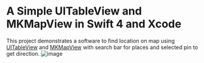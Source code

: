 # A Simple UITableView and MKMapView in Swift 4 and Xcode
This project demonstrates a software to find location on map using <a href="https://developer.apple.com/documentation/uikit/uitableview">UITableView</a>  and <a href="https://developer.apple.com/documentation/mapkit/mkmapview">MKMapView</a> with search bar for places and selected pin to get direction.
![image](https://user-images.githubusercontent.com/60872921/124439040-1f54f000-dda3-11eb-9053-ab1f06cdcc75.png)
